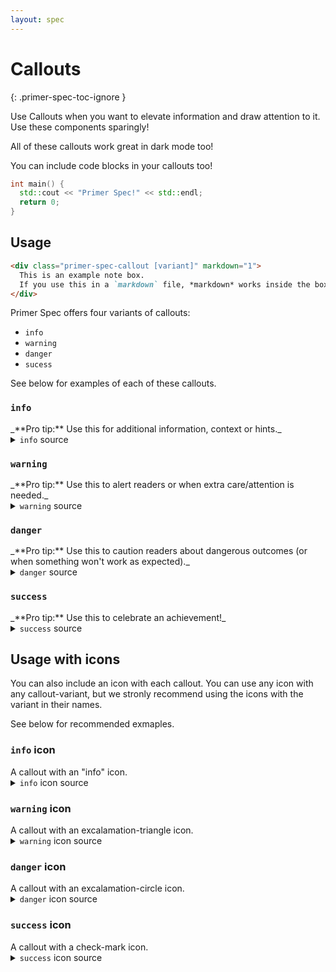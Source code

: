 ```yaml
---
layout: spec
---
```


<!-- prettier-ignore-start -->
# Callouts
{: .primer-spec-toc-ignore }
<!-- prettier-ignore-end -->

Use Callouts when you want to elevate information and draw attention to it. Use these components sparingly!

<p class="primer-spec-callout success icon-success" markdown="1">
All of these callouts work great in dark mode too!
</p>

<div class="primer-spec-callout info icon-info" markdown="1">
You can include code blocks in your callouts too!

```c++
int main() {
  std::cout << "Primer Spec!" << std::endl;
  return 0;
}
```

</div>

## Usage

```markdown
<div class="primer-spec-callout [variant]" markdown="1">
  This is an example note box.
  If you use this in a `markdown` file, *markdown* works inside the box too!
</div>
```

Primer Spec offers four variants of callouts:

- `info`
- `warning`
- `danger`
- `sucess`

See below for examples of each of these callouts.

### `info`

<div class="primer-spec-callout info" markdown="1">
_**Pro tip:** Use this for additional information, context or hints._
</div>

<details markdown="1">
  <summary><code>info</code> source</summary>
  
  ```markdown
<div class="primer-spec-callout info" markdown="1">
  _**Pro tip:** Use this for additional information, context or hints._
</div>
  ```
</details>

### `warning`

<div class="primer-spec-callout warning" markdown="1">
_**Pro tip:** Use this to alert readers or when extra care/attention is needed._
</div>

<details markdown="1">
  <summary><code>warning</code> source</summary>
  
  ```markdown
<div class="primer-spec-callout warning" markdown="1">
  _**Pro tip:** Use this to alert readers or when extra care/attention is needed._
</div>
  ```
</details>

### `danger`

<div class="primer-spec-callout danger" markdown="1">
_**Pro tip:** Use this to caution readers about dangerous outcomes (or when something won't work as expected)._
</div>

<details markdown="1">
  <summary><code>danger</code> source</summary>
  
  ```markdown
<div class="primer-spec-callout danger" markdown="1">
  _**Pro tip:** Use this to caution readers about dangerous outcomes (or when something won't work as expected)._
</div>
  ```
</details>

### `success`

<div class="primer-spec-callout success" markdown="1">
_**Pro tip:** Use this to celebrate an achievement!_
</div>

<details markdown="1">
  <summary><code>success</code> source</summary>
  
  ```markdown
<div class="primer-spec-callout success" markdown="1">
  _**Pro tip:** Use this to celebrate an achievement!_
</div>
  ```
</details>

## Usage with icons

You can also include an icon with each callout. You can use any icon with any callout-variant, but we stronly recommend using the icons with the variant in their names.

See below for recommended exmaples.

### `info` icon

<div class="primer-spec-callout info icon-info" markdown="1">
A callout with an "info" icon.
</div>

<details markdown="1">
  <summary><code>info</code> icon source</summary>
  
  ```markdown
<div class="primer-spec-callout info icon-info" markdown="1">
  A callout with an "info" icon.
</div>
  ```
</details>

### `warning` icon

<div class="primer-spec-callout warning icon-warning" markdown="1">
A callout with an excalamation-triangle icon.
</div>

<details markdown="1">
  <summary><code>warning</code> icon source</summary>
  
  ```markdown
<div class="primer-spec-callout warning icon-warning" markdown="1">
  A callout with an excalamation-triangle icon.
</div>
  ```
</details>

### `danger` icon

<div class="primer-spec-callout danger icon-danger" markdown="1">
A callout with an excalamation-circle icon.
</div>

<details markdown="1">
  <summary><code>danger</code> icon source</summary>
  
  ```markdown
<div class="primer-spec-callout danger icon-danger" markdown="1">
  A callout with an excalamation-circle icon.
</div>
  ```
</details>

### `success` icon

<div class="primer-spec-callout success icon-success" markdown="1">
A callout with a check-mark icon.
</div>

<details markdown="1">
  <summary><code>success</code> icon source</summary>
  
  ```markdown
<div class="primer-spec-callout success icon-success" markdown="1">
  A callout with a check-mark icon.
</div>
  ```
</details>
